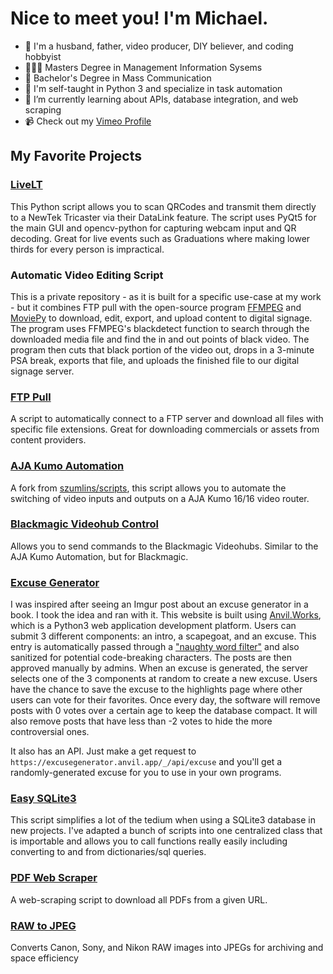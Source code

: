 # Nice to meet you! I'm Michael.
- 👋 I'm a husband, father, video producer, DIY believer, and coding hobbyist
- 👨🏻‍🎓 Masters Degree in Management Information Sysems
- 🎥 Bachelor's Degree in Mass Communication
- 🐍 I'm self-taught in Python 3 and specialize in task automation
- 🌱 I’m currently learning about APIs, database integration, and web scraping
- 📹 Check out my [Vimeo Profile](https://vimeo.com/migillett)

## My Favorite Projects

### [LiveLT](https://github.com/migillett/LiveLT)
This Python script allows you to scan QRCodes and transmit them directly to a NewTek Tricaster via their DataLink feature. The script uses PyQt5 for the main GUI and opencv-python for capturing webcam input and QR decoding. Great for live events such as Graduations where making lower thirds for every person is impractical.

### Automatic Video Editing Script
This is a private repository - as it is built for a specific use-case at my work - but it combines FTP pull with the open-source program [FFMPEG](https://ffmpeg.org/) and [MoviePy](https://pypi.org/project/moviepy/) to download, edit, export, and upload content to digital signage. The program uses FFMPEG's blackdetect function to search through the downloaded media file and find the in and out points of black video. The program then cuts that black portion of the video out, drops in a 3-minute PSA break, exports that file, and uploads the finished file to our digital signage server.

### [FTP Pull](https://github.com/migillett/FTP_Pull)
A script to automatically connect to a FTP server and download all files with specific file extensions. Great for downloading commercials or assets from content providers.

### [AJA Kumo Automation](https://github.com/migillett/AJA-Kumo-Automation)
A fork from [szumlins/scripts](https://github.com/szumlins/Scripts), this script allows you to automate the switching of video inputs and outputs on a AJA Kumo 16/16 video router.

### [Blackmagic Videohub Control](https://github.com/migillett/Blackmagic-Videohub-Control)
Allows you to send commands to the Blackmagic Videohubs. Similar to the AJA Kumo Automation, but for Blackmagic.

### [Excuse Generator](https://excusegenerator.anvil.app/)
I was inspired after seeing an Imgur post about an excuse generator in a book. I took the idea and ran with it. This website is built using [Anvil.Works](https://anvil.works), which is a Python3 web application development platform. Users can submit 3 different components: an intro, a scapegoat, and an excuse. This entry is automatically passed through a ["naughty word filter"](https://github.com/LDNOOBW/List-of-Dirty-Naughty-Obscene-and-Otherwise-Bad-Words/blob/master/en) and also sanitized for potential code-breaking characters. The posts are then approved manually by admins. When an excuse is generated, the server selects one of the 3 components at random to create a new excuse. Users have the chance to save the excuse to the highlights page where other users can vote for their favorites. Once every day, the software will remove posts with 0 votes over a certain age to keep the database compact. It will also remove posts that have less than -2 votes to hide the more controversial ones.

It also has an API. Just make a get request to `https://excusegenerator.anvil.app/_/api/excuse` and you'll get a randomly-generated excuse for you to use in your own programs.

### [Easy SQLite3](https://github.com/migillett/Easy_SQLite3)
This script simplifies a lot of the tedium when using a SQLite3 database in new projects. I've adapted a bunch of scripts into one centralized class that is importable and allows you to call functions really easily including converting to and from dictionaries/sql queries.

### [PDF Web Scraper](https://github.com/migillett/PDF-Downloader)
A web-scraping script to download all PDFs from a given URL.

### [RAW to JPEG](https://github.com/migillett/RAW-to-JPEG)
Converts Canon, Sony, and Nikon RAW images into JPEGs for archiving and space efficiency
